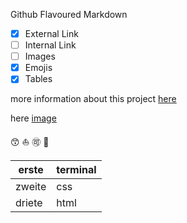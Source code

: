 Github Flavoured Markdown
- [X] External Link
- [ ] Internal Link
- [ ] Images
- [X] Emojis
- [x] Tables
 
 more information about this project [here](https://help.github.com/en)

here [image](black-black-and-white-anonymous-hackers-wallpaper-preview.jpg)


😙
⛵
🉑 🤱 

| erste | terminal |
| --- | -----|
| zweite | css    |
|driete | html |
